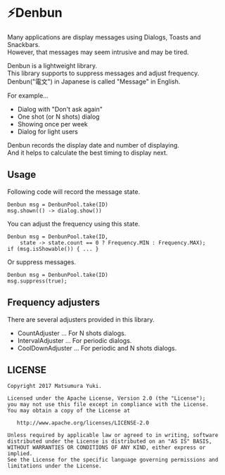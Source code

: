 

# ⚡Denbun

Many applications are display messages using Dialogs, Toasts and Snackbars.  
However, that messages may seem intrusive and may be tired.  

Denbun is a lightweight library.  
This library supports to suppress messages and adjust frequency.
Denbun("電文") in Japanese is called "Message" in English.

For example...

 - Dialog with "Don't ask again"
 - One shot (or N shots) dialog
 - Showing once per week
 - Dialog for light users

Denbun records the display date and number of displaying.  
And it helps to calculate the best timing to display next.  


## Usage

Following code will record the message state.  

```
Denbun msg = DenbunPool.take(ID)
msg.shown(() -> dialog.show())
```

You can adjust the frequency using this state.

```
Denbun msg = DenbunPool.take(ID,
    state -> state.count == 0 ? Frequency.MIN : Frequency.MAX);
if (msg.isShowable()) { ... }
```

Or suppress messages.

```
Denbun msg = DenbunPool.take(ID)
msg.suppress(true);
```


## Frequency adjusters

There are several adjusters provided in this library.

 - CountAdjuster ... For N shots dialogs.
 - IntervalAdjuster ... For periodic dialogs.
 - CoolDownAdjuster ... For periodic and N shots dialogs.


## LICENSE

```
Copyright 2017 Matsumura Yuki.

Licensed under the Apache License, Version 2.0 (the "License");
you may not use this file except in compliance with the License.
You may obtain a copy of the License at

   http://www.apache.org/licenses/LICENSE-2.0

Unless required by applicable law or agreed to in writing, software
distributed under the License is distributed on an "AS IS" BASIS,
WITHOUT WARRANTIES OR CONDITIONS OF ANY KIND, either express or implied.
See the License for the specific language governing permissions and
limitations under the License.
```
